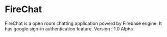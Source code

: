# FireChat
FireChat is a open room chatting application powerd by Firebase engine. It has google sign-in authentication feature.
Version : 1.0 Alpha

